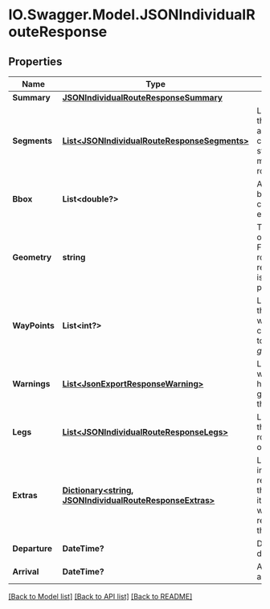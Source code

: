 # IO.Swagger.Model.JSONIndividualRouteResponse
## Properties

Name | Type | Description | Notes
------------ | ------------- | ------------- | -------------
**Summary** | [**JSONIndividualRouteResponseSummary**](JSONIndividualRouteResponseSummary.md) |  | [optional] 
**Segments** | [**List&lt;JSONIndividualRouteResponseSegments&gt;**](JSONIndividualRouteResponseSegments.md) | List containing the segments and its corresponding steps which make up the route. | [optional] 
**Bbox** | **List&lt;double?&gt;** | A bounding box which contains the entire route | [optional] 
**Geometry** | **string** | The geometry of the route. For JSON route responses this is an encoded polyline. | [optional] 
**WayPoints** | **List&lt;int?&gt;** | List containing the indices of way points corresponding to the *geometry*. | [optional] 
**Warnings** | [**List&lt;JsonExportResponseWarning&gt;**](JsonExportResponseWarning.md) | List of warnings that have been generated for the route | [optional] 
**Legs** | [**List&lt;JSONIndividualRouteResponseLegs&gt;**](JSONIndividualRouteResponseLegs.md) | List containing the legs the route consists of. | [optional] 
**Extras** | [**Dictionary&lt;string, JSONIndividualRouteResponseExtras&gt;**](JSONIndividualRouteResponseExtras.md) | List of extra info objects representing the extra info items that were requested for the route. | [optional] 
**Departure** | **DateTime?** | Departure date and time | [optional] 
**Arrival** | **DateTime?** | Arrival date and time | [optional] 

[[Back to Model list]](../README.md#documentation-for-models) [[Back to API list]](../README.md#documentation-for-api-endpoints) [[Back to README]](../README.md)

